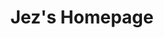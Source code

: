 ---
title: "Jez's Homepage"
featured_image: '/images/sheep-stare.jpg'
description: "Starter of side projects. Mobile dev by trade."
anim_boids: true
---